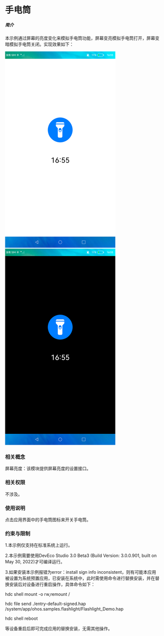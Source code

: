 # 手电筒

##### 简介

本示例通过屏幕的亮度变化来模拟手电筒功能，屏幕变亮模拟手电筒打开，屏幕变暗模拟手电筒关闭。实现效果如下：

![](screenshots/device/light.png) ![](screenshots/device/dark.png)

### 相关概念

屏幕亮度：该模块提供屏幕亮度的设置接口。

### 相关权限

不涉及。

### 使用说明

点击应用界面中的手电筒图标来开关手电筒。

### 约束与限制

1.本示例仅支持在标准系统上运行。

2.本示例需要使用DevEco Studio 3.0 Beta3 (Build Version: 3.0.0.901, built on May 30, 2022)才可编译运行。

3.如果安装本示例报错为error：install sign info inconsistent，则有可能本应用被设置为系统预置应用，已安装在系统中，此时需使用命令进行替换安装，并在替换安装后对设备进行重启操作，具体命令如下：

hdc shell mount -o rw,remount /

hdc file send ./entry-default-signed.hap /system/app/ohos.samples.flashlight/Flashlight_Demo.hap

hdc shell  reboot

等设备重启后即可完成应用的替换安装，无需其他操作。